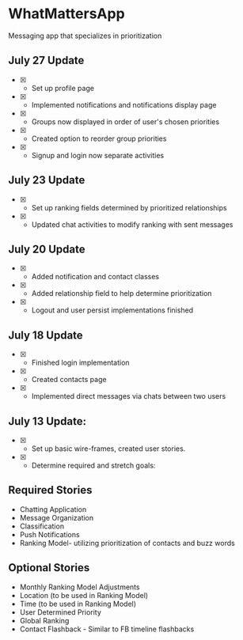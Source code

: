 # WhatMattersApp
Messaging app that specializes in prioritization

## July 27 Update
- [X] - Set up profile page 
- [X] - Implemented notifications and notifications display page
- [X] - Groups now displayed in order of user's chosen priorities
- [X] - Created option to reorder group priorities 
- [X] - Signup and login now separate activities

## July 23 Update
- [X] - Set up ranking fields determined by prioritized relationships
- [X] - Updated chat activities to modify ranking with sent messages

## July 20 Update
- [X] - Added notification and contact classes
- [X] - Added relationship field to help determine prioritization
- [X] - Logout and user persist implementations finished

## July 18 Update
- [X] - Finished login implementation
- [X] - Created contacts page
- [X] - Implemented direct messages via chats between two users

## July 13 Update:
- [X] - Set up basic wire-frames, created user stories.
- [X] - Determine required and stretch goals:

## Required Stories

- Chatting Application
- Message Organization
- Classification
- Push Notifications
- Ranking Model- utilizing prioritization of contacts and buzz words


## Optional Stories

- Monthly Ranking Model Adjustments
- Location (to be used in Ranking Model)
- Time (to be used in Ranking Model)
- User Determined Priority
- Global Ranking
- Contact Flashback - Similar to FB timeline flashbacks
